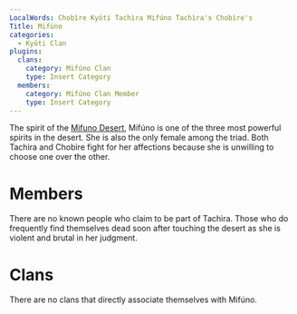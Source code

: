 ```yaml
---
LocalWords: Chobìre Kyōti Tachìra Mifúno Tachìra's Chobìre's
Title: Mifúno
categories:
  - Kyōti Clan
plugins:
  clans:
    category: Mifúno Clan
    type: Insert Category
  members:
    category: Mifúno Clan Member
    type: Insert Category
---
```


The spirit of the [Mifuno Desert](), Mifúno is one of the three most powerful spirits in the desert. She is also the only female among the triad. Both Tachìra and Chobìre fight for her affections because she is unwilling to choose one over the other.

# Members

There are no known people who claim to be part of Tachìra. Those who do frequently find themselves dead soon after touching the desert as she is violent and brutal in her judgment.

# Clans

There are no clans that directly associate themselves with Mifúno.
